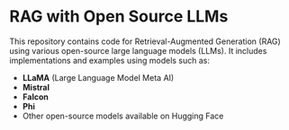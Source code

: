 # RAG with Open Source LLMs

This repository contains code for Retrieval-Augmented Generation (RAG) using various open-source large language models (LLMs). It includes implementations and examples using models such as:

- **LLaMA** (Large Language Model Meta AI)
- **Mistral**
- **Falcon**
- **Phi**
- Other open-source models available on Hugging Face
